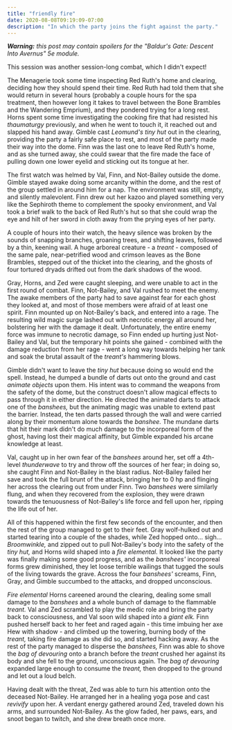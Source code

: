 ```yaml
---
title: "friendly fire"
date: 2020-08-08T09:19:09-07:00
description: "In which the party joins the fight against the party."
---
```


_**Warning:** this post may contain spoilers for the "Baldur's Gate: Descent Into Avernus" 5e module._

This session was another session-long combat, which I didn't expect!

The Menagerie took some time inspecting Red Ruth's home and clearing, deciding how they should spend their time. Red Ruth had told them that she would return in several hours (probably a couple hours for the spa treatment, then however long it takes to travel between the Bone Brambles and the Wandering Emprium), and they pondered trying for a long rest. Horns spent some time investigating the cooking fire that had resisted his _thaumaturgy_ previously, and when he went to touch it, it reached out and slapped his hand away. Gimble cast _Leomund's tiny hut_ out in the clearing, providing the party a fairly safe place to rest, and most of the party made their way into the dome. Finn was the last one to leave Red Ruth's home, and as she turned away, she could swear that the fire made the face of pulling down one lower eyelid and sticking out its tongue at her.

The first watch was helmed by Val, Finn, and Not-Bailey outside the dome. Gimble stayed awake doing some arcanity within the dome, and the rest of the group settled in around him for a nap. The environment was still, empty, and silently malevolent. Finn drew out her kazoo and played something very like the Sephiroth theme to complement the spooky environment, and Val took a brief walk to the back of Red Ruth's hut so that she could wrap the eye and hilt of her sword in cloth away from the prying eyes of her party.

A couple of hours into their watch, the heavy silence was broken by the sounds of snapping branches, groaning trees, and shifting leaves, followed by a thin, keening wail. A huge arboreal creature - a _treant_ - composed of the same pale, near-petrified wood and crimson leaves as the Bone Brambles, stepped out of the thicket into the clearing, and the ghosts of four tortured dryads drifted out from the dark shadows of the wood.

Gray, Horns, and Zed were caught sleeping, and were unable to act in the first round of combat. Finn, Not-Bailey, and Val rushed to meet the enemy. The awake members of the party had to save against fear for each ghost they looked at, and most of those members were afraid of at least one spirit. Finn mounted up on Not-Bailey's back, and entered into a rage. The resulting wild magic surge lashed out with necrotic energy all around her, bolstering her with the damage it dealt. Unfortunately, the entire enemy force was immune to necrotic damage, so Finn ended up hurting just Not-Bailey and Val, but the temporary hit points she gained - combined with the damage reduction from her rage - went a long way towards helping her tank and soak the brutal assault of the _treant's_ hammering blows.

Gimble didn't want to leave the _tiny hut_ because doing so would end the spell. Instead, he dumped a bundle of darts out onto the ground and cast _animate objects_ upon them. His intent was to command the weapons from the safety of the dome, but the construct doesn't allow magical effects to pass through it in either direction. He directed the animated darts to attack one of the _banshees,_ but the animating magic was unable to extend past the barrier. Instead, the ten darts passed through the wall and were carried along by their momentum alone towards the _banshee._ The mundane darts that hit their mark didn't do much damage to the incorporeal form of the ghost, having lost their magical affinity, but Gimble expanded his arcane knowledge at least.

Val, caught up in her own fear of the _banshees_ around her, set off a 4th-level _thunderwave_ to try and throw off the sources of her fear; in doing so, she caught Finn and Not-Bailey in the blast radius. Not-Bailey failed her save and took the full brunt of the attack, bringing her to 0 hp and flinging her across the clearing out from under Finn. Two _banshees_ were similarly flung, and when they recovered from the explosion, they were drawn towards the tenuousness of Not-Bailey's life force and fell upon her, ripping the life out of her.

All of this happened within the first few seconds of the encounter, and then the rest of the group managed to get to their feet. Gray wolf-hulked out and started tearing into a couple of the shades, while Zed hopped onto... sigh... _Broomwinkle,_ and zipped out to pull Not-Bailey's body into the safety of the _tiny hut,_ and Horns wild shaped into a _fire elemental._ It looked like the party was finally making some good progress, and as the _banshees'_ incorporeal forms grew diminished, they let loose terrible wailings that tugged the souls of the living towards the grave. Across the four _banshees'_ screams, Finn, Gray, and Gimble succumbed to the attacks, and dropped unconscious.

_Fire elemental_ Horns careened around the clearing, dealing some small damage to the _banshees_ and a whole bunch of damage to the flammable _treant._ Val and Zed scrambled to play the medic role and bring the party back to consciousness, and Val soon wild shaped into a _giant elk._ Finn pushed herself back to her feet and raged again - this time imbuing her axe Hew with shadow - and climbed up the towering, burning body of the _treant,_ taking fire damage as she did so, and started hacking away. As the rest of the party managed to disperse the _banshees,_ Finn was able to shove the _bag of devouring_ onto a branch before the _treant_ crushed her against its body and she fell to the ground, unconscious again. The _bag of devouring_ expanded large enough to consume the _treant,_ then dropped to the ground and let out a loud belch.

Having dealt with the threat, Zed was able to turn his attention onto the deceased Not-Bailey. He arranged her in a healing yoga pose and cast _revivify_ upon her. A verdant energy gathered around Zed, traveled down his arms, and surrounded Not-Bailey. As the glow faded, her paws, ears, and snoot began to twitch, and she drew breath once more.
